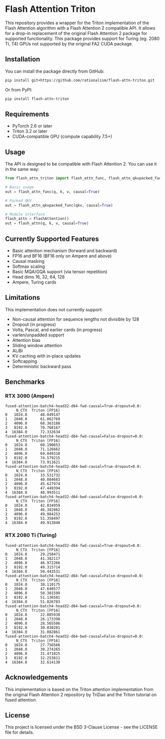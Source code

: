# Flash Attention Triton

This repository provides a wrapper for the Triton implementation of the Flash Attention algorithm with a Flash Attention 2 compatible API. It allows for a drop-in replacement of the original Flash Attention 2 package for supported functionality. This package provides support for Turing (eg. 2080 Ti, T4) GPUs not supported by the original FA2 CUDA package.

## Installation

You can install the package directly from GitHub:

```bash
pip install git+https://github.com/rationalism/flash-attn-triton.git
```

Or from PyPI:

```bash
pip install flash-attn-triton
```

## Requirements

- PyTorch 2.6 or later
- Triton 3.2 or later
- CUDA-compatible GPU (compute capability 7.5+)

## Usage

The API is designed to be compatible with Flash Attention 2. You can use it in the same way:

```python
from flash_attn_triton import flash_attn_func, flash_attn_qkvpacked_func, FlashAttention

# Basic usage
out = flash_attn_func(q, k, v, causal=True)

# Packed QKV
out = flash_attn_qkvpacked_func(qkv, causal=True)

# Module interface
flash_attn = FlashAttention()
out = flash_attn(q, k, v, causal=True)
```

## Currently Supported Features

- Basic attention mechanism (forward and backward)
- FP16 and BF16 (BF16 only on Ampere and above)
- Causal masking
- Softmax scaling
- Basic MQA/GQA support (via tensor repetition)
- Head dims 16, 32, 64, 128
- Ampere, Turing cards

## Limitations

This implementation does not currently support:

- Non-causal attention for sequence lengths not divisible by 128
- Dropout (in progress)
- Volta, Pascal, and earlier cards (in progress)
- varlen/unpadded support
- Attention bias
- Sliding window attention
- ALiBi
- KV caching with in-place updates
- Softcapping
- Deterministic backward pass

## Benchmarks

### RTX 3090 (Ampere)

```
fused-attention-batch4-head32-d64-fwd-causal=True-dropout=0.0:
     N_CTX  Triton [FP16]
0   1024.0      48.049147
1   2048.0      61.062769
2   4096.0      68.363188
3   8192.0      70.768167
4  16384.0      72.332634
fused-attention-batch4-head32-d64-fwd-causal=False-dropout=0.0:
     N_CTX  Triton [FP16]
0   1024.0      60.190653
1   2048.0      71.126662
2   4096.0      69.049310
3   8192.0      74.579215
4  16384.0      73.911621
fused-attention-batch4-head32-d64-bwd-causal=True-dropout=0.0:
     N_CTX  Triton [FP16]
0   1024.0      33.531732
1   2048.0      40.884683
2   4096.0      45.627974
3   8192.0      47.449394
4  16384.0      48.993511
fused-attention-batch4-head32-d64-bwd-causal=False-dropout=0.0:
     N_CTX  Triton [FP16]
0   1024.0      42.834959
1   2048.0      46.382862
2   4096.0      49.984253
3   8192.0      51.358497
4  16384.0      49.913040
```

### RTX 2080 Ti (Turing)

```
fused-attention-batch4-head32-d64-fwd-causal=True-dropout=0.0:
     N_CTX  Triton [FP16]
0   1024.0      29.258471
1   2048.0      41.382117
2   4096.0      46.972266
3   8192.0      49.315714
4  16384.0      50.443531
fused-attention-batch4-head32-d64-fwd-causal=False-dropout=0.0:
     N_CTX  Triton [FP16]
0   1024.0      38.110175
1   2048.0      47.640577
2   4096.0      50.301599
3   8192.0      51.136501
4  16384.0      51.826783
fused-attention-batch4-head32-d64-bwd-causal=True-dropout=0.0:
     N_CTX  Triton [FP16]
0   1024.0      22.085938
1   2048.0      26.173398
2   4096.0      28.565586
3   8192.0      30.030201
4  16384.0      31.082861
fused-attention-batch4-head32-d64-bwd-causal=False-dropout=0.0:
     N_CTX  Triton [FP16]
0   1024.0      27.756566
1   2048.0      30.274265
2   4096.0      31.471025
3   8192.0      32.253811
4  16384.0      32.614130
```

## Acknowledgements

This implementation is based on the Triton attention implementation from the original Flash Attention 2 repository by TriDao and the Triton tutorial on fused attention.

## License

This project is licensed under the BSD 3-Clause License - see the LICENSE file for details.

